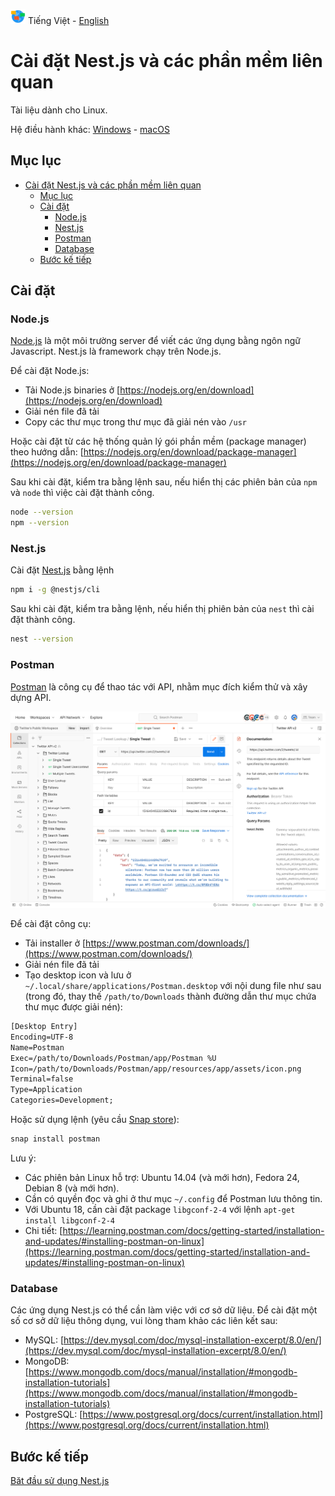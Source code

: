 ![Ngôn ngữ](../images/language-icon.png) Tiếng Việt - [English](../en/Tutorial-Linux.md)

# Cài đặt Nest.js và các phần mềm liên quan

Tài liệu dành cho Linux.

Hệ điều hành khác: [Windows](Tutorial-Windows.md) - [macOS](Tutorial-macOS.md)

## Mục lục

- [Cài đặt Nest.js và các phần mềm liên quan](#cài-đặt-nestjs-và-các-phần-mềm-liên-quan)
  - [Mục lục](#mục-lục)
  - [Cài đặt](#cài-đặt)
    - [Node.js](#nodejs)
    - [Nest.js](#nestjs)
    - [Postman](#postman)
    - [Database](#database)
  - [Bước kế tiếp](#bước-kế-tiếp)

## Cài đặt

### Node.js

[Node.js](https://nodejs.org/en) là một môi trường server để viết các ứng dụng bằng ngôn ngữ Javascript. Nest.js là framework chạy trên Node.js.

Để cài đặt Node.js:

- Tải Node.js binaries ở [https://nodejs.org/en/download](https://nodejs.org/en/download)
- Giải nén file đã tải
- Copy các thư mục trong thư mục đã giải nén vào `/usr`

Hoặc cài đặt từ các hệ thống quản lý gói phần mềm (package manager) theo hướng dẫn: [https://nodejs.org/en/download/package-manager](https://nodejs.org/en/download/package-manager)

Sau khi cài đặt, kiểm tra bằng lệnh sau, nếu hiển thị các phiên bản của `npm` và `node` thì việc cài đặt thành công.

```sh
node --version
npm --version
```

### Nest.js

Cài đặt [Nest.js](https://nestjs.com/) bằng lệnh

```sh
npm i -g @nestjs/cli
```

Sau khi cài đặt, kiểm tra bằng lệnh, nếu hiển thị phiên bản của `nest` thì cài đặt thành công.

```sh
nest --version
```

### Postman

[Postman](https://www.postman.com/) là công cụ để thao tác với API, nhằm mục đích kiểm thử và xây dựng API.

![Postman](../images/postman-product-screen.svg "Nguồn: postman.com")

Để cài đặt công cụ:

- Tải installer ở [https://www.postman.com/downloads/](https://www.postman.com/downloads/)
- Giải nén file đã tải
- Tạo desktop icon và lưu ở `~/.local/share/applications/Postman.desktop` với nội dung file như sau (trong đó, thay thế `/path/to/Downloads` thành đường dẫn thư mục chứa thư mục được giải nén):

```txt
[Desktop Entry]
Encoding=UTF-8
Name=Postman
Exec=/path/to/Downloads/Postman/app/Postman %U
Icon=/path/to/Downloads/Postman/app/resources/app/assets/icon.png
Terminal=false
Type=Application
Categories=Development;
```

Hoặc sử dụng lệnh (yêu cầu [Snap store](https://snapcraft.io/)):

```sh
snap install postman
```

Lưu ý:

- Các phiên bản Linux hỗ trợ: Ubuntu 14.04 (và mới hơn), Fedora 24, Debian 8 (và mới hơn).
- Cần có quyền đọc và ghi ở thư mục `~/.config` để Postman lưu thông tin.
- Với Ubuntu 18, cần cài đặt package `libgconf-2-4` với lệnh `apt-get install libgconf-2-4`
- Chi tiết: [https://learning.postman.com/docs/getting-started/installation-and-updates/#installing-postman-on-linux](https://learning.postman.com/docs/getting-started/installation-and-updates/#installing-postman-on-linux)

### Database

Các ứng dụng Nest.js có thể cần làm việc với cơ sở dữ liệu. Để cài đặt một số cơ sở dữ liệu thông dụng, vui lòng tham khảo các liên kết sau:

- MySQL: [https://dev.mysql.com/doc/mysql-installation-excerpt/8.0/en/](https://dev.mysql.com/doc/mysql-installation-excerpt/8.0/en/)
- MongoDB: [https://www.mongodb.com/docs/manual/installation/#mongodb-installation-tutorials](https://www.mongodb.com/docs/manual/installation/#mongodb-installation-tutorials)
- PostgreSQL: [https://www.postgresql.org/docs/current/installation.html](https://www.postgresql.org/docs/current/installation.html)

## Bước kế tiếp

[Băt đầu sử dụng Nest.js](../Readme.md#bắt-đầu-sử-dụng-nestjs)
